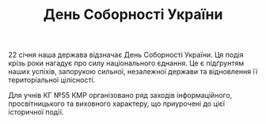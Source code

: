 ﻿---
title: День Соборності України
---

22 січня наша держава відзначає День Соборності України. Ця подія крізь роки нагадує про силу національного єднання. Це є підґрунтям наших успіхів, запорукою сильної, незалежної держави та відновлення її територіальної цілісності.

Для учнів КГ №55 КМР організовано ряд заходів інформаційного, просвітницького та виховного характеру, що приурочені до цієї історичної події.

<slideshow />

<youtube id="8HKv82TQ7bw" />
